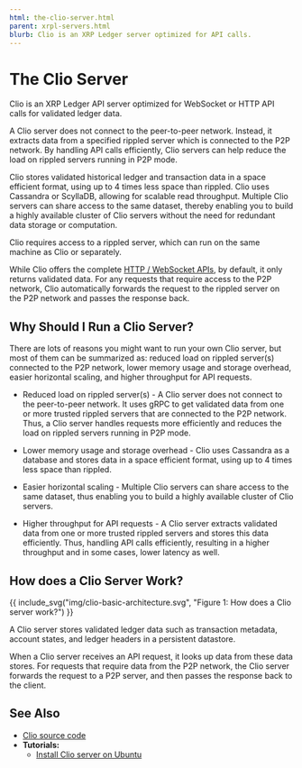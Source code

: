 ```yaml
---
html: the-clio-server.html
parent: xrpl-servers.html
blurb: Clio is an XRP Ledger server optimized for API calls.
---
```

# The Clio Server

Clio is an XRP Ledger API server optimized for WebSocket or HTTP API calls for validated ledger data.

A Clio server does not connect to the peer-to-peer network. Instead, it extracts data from a specified <span class="code-snippet">rippled</span> server which is connected to the P2P network. By handling API calls efficiently, Clio servers can help reduce the load on <span class="code-snippet">rippled</span> servers running in P2P mode.

Clio stores validated historical ledger and transaction data in a space efficient format, using up to 4 times less space than <span class="code-snippet">rippled</span>.  Clio uses Cassandra or ScyllaDB, allowing for scalable read throughput. Multiple Clio servers can share access to the same dataset, thereby enabling you to build a highly available cluster of Clio servers without the need for redundant data storage or computation.  

Clio requires access to a <span class="code-snippet">rippled</span> server, which can run on the same machine as Clio or separately.

While Clio offers the complete [HTTP / WebSocket APIs](http-websocket-apis.html), by default, it only returns validated data. For any requests that require access to the P2P network, Clio automatically forwards the request to the <span class="code-snippet">rippled</span> server on the P2P network and passes the response back.  

## Why Should I Run a Clio Server?

There are lots of reasons you might want to run your own Clio server, but most of them can be summarized as: reduced load on <span class="code-snippet">rippled</span> server(s) connected to the P2P network, lower memory usage and storage overhead, easier horizontal scaling, and higher throughput for API requests.   

* Reduced load on <span class="code-snippet">rippled</span> server(s) - A Clio server does not connect to the peer-to-peer network. It uses gRPC to get validated data from one or more trusted <span class="code-snippet">rippled</span> servers that are connected to the P2P network. Thus, a Clio server handles requests more efficiently and reduces the load on <span class="code-snippet">rippled</span> servers running in P2P mode.

* Lower memory usage and storage overhead - Clio uses Cassandra as a database and stores data in a space efficient format, using up to 4 times less space than <span class="code-snippet">rippled</span>.

* Easier horizontal scaling - Multiple Clio servers can share access to the same dataset, thus enabling you to build a highly available cluster of Clio servers.

* Higher throughput for API requests - A Clio server extracts validated data from one or more trusted <span class="code-snippet">rippled</span> servers and stores this data efficiently. Thus, handling API calls efficiently, resulting in a higher throughput and in some cases, lower latency as well.


## How does a Clio Server Work?

{{ include_svg("img/clio-basic-architecture.svg", "Figure 1: How does a Clio server work?") }}

A Clio server stores validated ledger data such as transaction metadata, account states, and ledger headers in a persistent datastore.

When a Clio server receives an API request, it looks up data from these data stores. For requests that require data from the P2P network, the Clio server forwards the request to a P2P server, and then passes the response back to the client.


## See Also

- [Clio source code](https://github.com/XRPLF/clio)
- **Tutorials:**
    - [Install Clio server on Ubuntu](install-clio-on-ubuntu.html)
